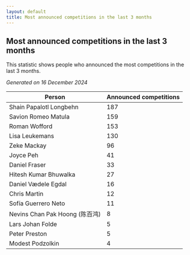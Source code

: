```yaml
---
layout: default
title: Most announced competitions in the last 3 months
---
```

## Most announced competitions in the last 3 months
This statistic shows people who announced the most competitions in the last 3 months.

*Generated on 16 December 2024*

| Person | Announced competitions |
| --- | --- |
| Shain Papalotl Longbehn | 187 |
| Savion Romeo Matula | 159 |
| Roman Wofford | 153 |
| Lisa Leukemans | 130 |
| Zeke Mackay | 96 |
| Joyce Peh | 41 |
| Daniel Fraser | 33 |
| Hitesh Kumar Bhuwalka | 27 |
| Daniel Vædele Egdal | 16 |
| Chris Martin | 12 |
| Sofía Guerrero Neto | 11 |
| Nevins Chan Pak Hoong (陈百鸿) | 8 |
| Lars Johan Folde | 5 |
| Peter Preston | 5 |
| Modest Podzolkin | 4 |
